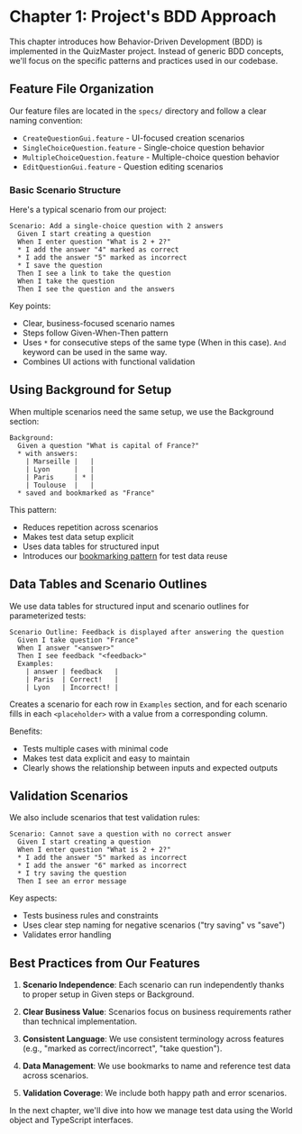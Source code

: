 # Chapter 1: Project's BDD Approach

This chapter introduces how Behavior-Driven Development (BDD) is implemented in the QuizMaster project. Instead of generic BDD concepts, we'll focus on the specific patterns and practices used in our codebase.

## Feature File Organization

Our feature files are located in the `specs/` directory and follow a clear naming convention:
- `CreateQuestionGui.feature` - UI-focused creation scenarios
- `SingleChoiceQuestion.feature` - Single-choice question behavior
- `MultipleChoiceQuestion.feature` - Multiple-choice question behavior
- `EditQuestionGui.feature` - Question editing scenarios

### Basic Scenario Structure

Here's a typical scenario from our project:

```gherkin
Scenario: Add a single-choice question with 2 answers
  Given I start creating a question
  When I enter question "What is 2 + 2?"
  * I add the answer "4" marked as correct
  * I add the answer "5" marked as incorrect
  * I save the question
  Then I see a link to take the question
  When I take the question
  Then I see the question and the answers
```

Key points:
- Clear, business-focused scenario names
- Steps follow Given-When-Then pattern
- Uses `*` for consecutive steps of the same type (When in this case). `And` keyword can be used in the same way.
- Combines UI actions with functional validation

## Using Background for Setup

When multiple scenarios need the same setup, we use the Background section:

```gherkin
Background:
  Given a question "What is capital of France?"
  * with answers:
    | Marseille |   |
    | Lyon      |   |
    | Paris     | * |
    | Toulouse  |   |
  * saved and bookmarked as "France"
```

This pattern:
- Reduces repetition across scenarios
- Makes test data setup explicit
- Uses data tables for structured input
- Introduces our [bookmarking pattern](02-test-data-management.md#bookmarking-pattern) for test data reuse

## Data Tables and Scenario Outlines

We use data tables for structured input and scenario outlines for parameterized tests:

```gherkin
Scenario Outline: Feedback is displayed after answering the question
  Given I take question "France"
  When I answer "<answer>"
  Then I see feedback "<feedback>"
  Examples:
    | answer | feedback   |
    | Paris  | Correct!   |
    | Lyon   | Incorrect! |
```

Creates a scenario for each row in `Examples` section, and for each scenario fills in each `<placeholder>`
with a value from a corresponding column.

Benefits:
- Tests multiple cases with minimal code
- Makes test data explicit and easy to maintain
- Clearly shows the relationship between inputs and expected outputs

## Validation Scenarios

We also include scenarios that test validation rules:

```gherkin
Scenario: Cannot save a question with no correct answer
  Given I start creating a question
  When I enter question "What is 2 + 2?"
  * I add the answer "5" marked as incorrect
  * I add the answer "6" marked as incorrect
  * I try saving the question
  Then I see an error message
```

Key aspects:
- Tests business rules and constraints
- Uses clear step naming for negative scenarios ("try saving" vs "save")
- Validates error handling

## Best Practices from Our Features

1. **Scenario Independence**: Each scenario can run independently thanks to proper setup in Given steps or Background.

2. **Clear Business Value**: Scenarios focus on business requirements rather than technical implementation.

3. **Consistent Language**: We use consistent terminology across features (e.g., "marked as correct/incorrect", "take question").

4. **Data Management**: We use bookmarks to name and reference test data across scenarios.

5. **Validation Coverage**: We include both happy path and error scenarios.

In the next chapter, we'll dive into how we manage test data using the World object and TypeScript interfaces.
